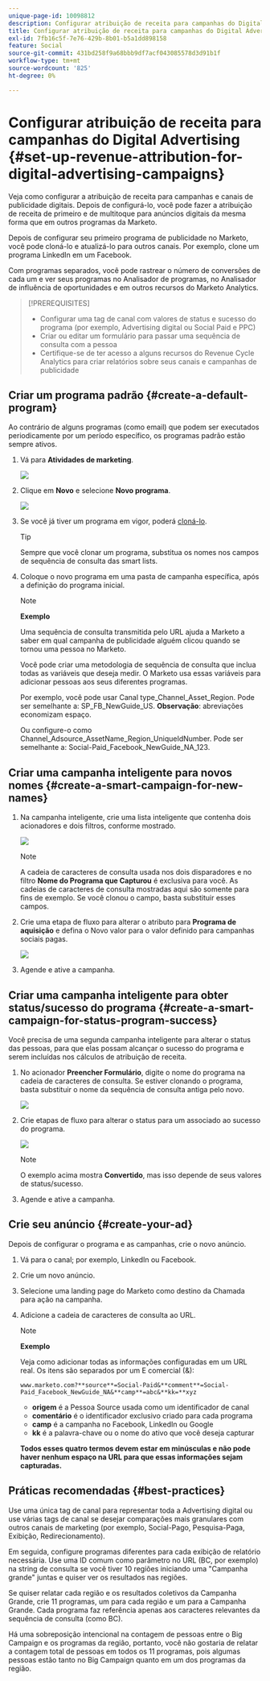 ```yaml
---
unique-page-id: 10098812
description: Configurar atribuição de receita para campanhas do Digital Advertising - Documentação do Marketo - Documentação do produto
title: Configurar atribuição de receita para campanhas do Digital Advertising
exl-id: 7fb16c5f-7e76-429b-8b01-b5a1dd898158
feature: Social
source-git-commit: 431bd258f9a68bbb9df7acf043085578d3d91b1f
workflow-type: tm+mt
source-wordcount: '825'
ht-degree: 0%

---
```


# Configurar atribuição de receita para campanhas do Digital Advertising {#set-up-revenue-attribution-for-digital-advertising-campaigns}

Veja como configurar a atribuição de receita para campanhas e canais de publicidade digitais. Depois de configurá-lo, você pode fazer a atribuição de receita de primeiro e de multitoque para anúncios digitais da mesma forma que em outros programas da Marketo.

Depois de configurar seu primeiro programa de publicidade no Marketo, você pode cloná-lo e atualizá-lo para outros canais. Por exemplo, clone um programa LinkedIn em um Facebook.

Com programas separados, você pode rastrear o número de conversões de cada um e ver seus programas no Analisador de programas, no Analisador de influência de oportunidades e em outros recursos do Marketo Analytics.

>[!PREREQUISITES]
>
>* Configurar uma tag de canal com valores de status e sucesso do programa (por exemplo, Advertising digital ou Social Paid e PPC)
>* Criar ou editar um formulário para passar uma sequência de consulta com a pessoa
>* Certifique-se de ter acesso a alguns recursos do Revenue Cycle Analytics para criar relatórios sobre seus canais e campanhas de publicidade

## Criar um programa padrão {#create-a-default-program}

Ao contrário de alguns programas (como email) que podem ser executados periodicamente por um período específico, os programas padrão estão sempre ativos.

1. Vá para **Atividades de marketing**.

   ![](assets/login-marketing-activities-5.png)

1. Clique em **Novo** e selecione **Novo programa**.

   ![](assets/image2016-3-14-15-52-0.png)

1. Se você já tiver um programa em vigor, poderá [cloná-lo](/help/marketo/product-docs/core-marketo-concepts/programs/working-with-programs/clone-a-program.md).

   >[!TIP]
   >
   >Sempre que você clonar um programa, substitua os nomes nos campos de sequência de consulta das smart lists.

1. Coloque o novo programa em uma pasta de campanha específica, após a definição do programa inicial.

   >[!NOTE]
   >
   >**Exemplo**
   >
   >Uma sequência de consulta transmitida pelo URL ajuda a Marketo a saber em qual campanha de publicidade alguém clicou quando se tornou uma pessoa no Marketo.
   >
   >Você pode criar uma metodologia de sequência de consulta que inclua todas as variáveis que deseja medir. O Marketo usa essas variáveis para adicionar pessoas aos seus diferentes programas.
   >
   >Por exemplo, você pode usar Canal type_Channel_Asset_Region. Pode ser semelhante a: SP_FB_NewGuide_US. **Observação**: abreviações economizam espaço.
   >
   >Ou configure-o como Channel_Adsource_AssetName_Region_UniqueIdNumber. Pode ser semelhante a: Social-Paid_Facebook_NewGuide_NA_123.

## Criar uma campanha inteligente para novos nomes {#create-a-smart-campaign-for-new-names}

1. Na campanha inteligente, crie uma lista inteligente que contenha dois acionadores e dois filtros, conforme mostrado.

   ![](assets/image2016-3-23-13-3a59-3a24.png)

   >[!NOTE]
   >
   >A cadeia de caracteres de consulta usada nos dois disparadores e no filtro **Nome do Programa que Capturou** é exclusiva para você. As cadeias de caracteres de consulta mostradas aqui são somente para fins de exemplo. Se você clonou o campo, basta substituir esses campos.

1. Crie uma etapa de fluxo para alterar o atributo para **Programa de aquisição** e defina o Novo valor para o valor definido para campanhas sociais pagas.

   ![](assets/image2016-3-14-14-3a58-3a6.png)

1. Agende e ative a campanha.

## Criar uma campanha inteligente para obter status/sucesso do programa {#create-a-smart-campaign-for-status-program-success}

Você precisa de uma segunda campanha inteligente para alterar o status das pessoas, para que elas possam alcançar o sucesso do programa e serem incluídas nos cálculos de atribuição de receita.

1. No acionador **Preencher Formulário**, digite o nome do programa na cadeia de caracteres de consulta. Se estiver clonando o programa, basta substituir o nome da sequência de consulta antiga pelo novo.

   ![](assets/image2016-3-23-14-3a7-3a20.png)

1. Crie etapas de fluxo para alterar o status para um associado ao sucesso do programa.

   ![](assets/image2016-3-14-15-3a9-3a29.png)

   >[!NOTE]
   >
   >O exemplo acima mostra **Convertido**, mas isso depende de seus valores de status/sucesso.

1. Agende e ative a campanha.

## Crie seu anúncio {#create-your-ad}

Depois de configurar o programa e as campanhas, crie o novo anúncio.

1. Vá para o canal; por exemplo, LinkedIn ou Facebook.
1. Crie um novo anúncio.
1. Selecione uma landing page do Marketo como destino da Chamada para ação na campanha.
1. Adicione a cadeia de caracteres de consulta ao URL.

   >[!NOTE]
   >
   >**Exemplo**
   >
   >Veja como adicionar todas as informações configuradas em um URL real. Os itens são separados por um E comercial (&amp;):
   >
   >`www.marketo.com?**source**=Social-Paid&**comment**=Social-Paid_Facebook_NewGuide_NA&**camp**=abc&**kk=**xyz`
   >
   >* **origem** é a Pessoa Source usada como um identificador de canal
   >* **comentário** é o identificador exclusivo criado para cada programa
   >* **camp** é a campanha no Facebook, LinkedIn ou Google
   >* **kk** é a palavra-chave ou o nome do ativo que você deseja capturar
   >
   >**Todos esses quatro termos devem estar em minúsculas e não pode haver nenhum espaço na URL para que essas informações sejam capturadas.**

## Práticas recomendadas {#best-practices}

Use uma única tag de canal para representar toda a Advertising digital ou use várias tags de canal se desejar comparações mais granulares com outros canais de marketing (por exemplo, Social-Pago, Pesquisa-Paga, Exibição, Redirecionamento).

Em seguida, configure programas diferentes para cada exibição de relatório necessária. Use uma ID comum como parâmetro no URL (BC, por exemplo) na string de consulta se você tiver 10 regiões iniciando uma &quot;Campanha grande&quot; juntas e quiser ver os resultados nas regiões.

Se quiser relatar cada região e os resultados coletivos da Campanha Grande, crie 11 programas, um para cada região e um para a Campanha Grande. Cada programa faz referência apenas aos caracteres relevantes da sequência de consulta (como BC).

Há uma sobreposição intencional na contagem de pessoas entre o Big Campaign e os programas da região, portanto, você não gostaria de relatar a contagem total de pessoas em todos os 11 programas, pois algumas pessoas estão tanto no Big Campaign quanto em um dos programas da região.
